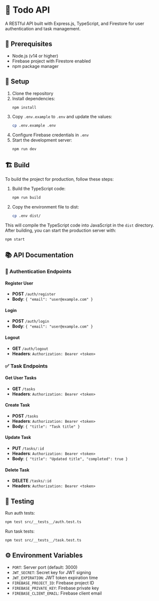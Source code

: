 # 📝 Todo API

A RESTful API built with Express.js, TypeScript, and Firestore for user authentication and task management.

## 🔧 Prerequisites

- Node.js (v14 or higher)
- Firebase project with Firestore enabled
- npm package manager

## 🚀 Setup

1. Clone the repository
2. Install dependencies:
   ```bash
   npm install
   ```
3. Copy `.env.example` to `.env` and update the values:
   ```bash
   cp .env.example .env
   ```
4. Configure Firebase credentials in `.env`
5. Start the development server:
   ```bash
   npm run dev
   ```

## 🏗️ Build

To build the project for production, follow these steps:

1. Build the TypeScript code:
   ```bash
   npm run build
   ```

2. Copy the environment file to dist:
   ```bash 
   cp .env dist/
   ```

This will compile the TypeScript code into JavaScript in the `dist` directory. After building, you can start the production server with:

```bash
npm start
```

## 📚 API Documentation

### 🔐 Authentication Endpoints

#### Register User
- **POST** `/auth/register`
- **Body**: `{ "email": "user@example.com" }`

#### Login
- **POST** `/auth/login`
- **Body**: `{ "email": "user@example.com" }`

#### Logout
- **GET** `/auth/logout`
- **Headers**: `Authorization: Bearer <token>`

### ✅ Task Endpoints

#### Get User Tasks
- **GET** `/tasks`
- **Headers**: `Authorization: Bearer <token>`

#### Create Task
- **POST** `/tasks`
- **Headers**: `Authorization: Bearer <token>`
- **Body**: `{ "title": "Task title" }`

#### Update Task
- **PUT** `/tasks/:id`
- **Headers**: `Authorization: Bearer <token>`
- **Body**: `{ "title": "Updated title", "completed": true }`

#### Delete Task
- **DELETE** `/tasks/:id`
- **Headers**: `Authorization: Bearer <token>`

## 🧪 Testing

Run auth tests:

```bash
npm test src/__tests__/auth.test.ts
```

Run task tests:

```bash
npm test src/__tests__/task.test.ts
```

## ⚙️ Environment Variables

- `PORT`: Server port (default: 3000)
- `JWT_SECRET`: Secret key for JWT signing
- `JWT_EXPIRATION`: JWT token expiration time
- `FIREBASE_PROJECT_ID`: Firebase project ID
- `FIREBASE_PRIVATE_KEY`: Firebase private key
- `FIREBASE_CLIENT_EMAIL`: Firebase client email